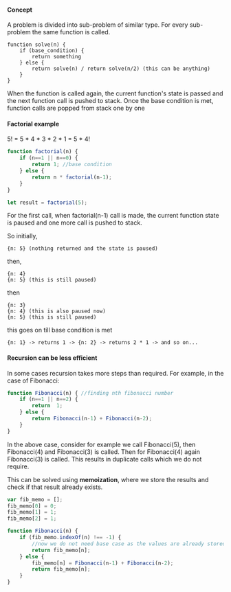 #### Concept

A problem is divided into sub-problem of similar type. For every sub-problem the same function is called.

```
function solve(n) {
    if (base_condition) {
        return something
    } else {
        return solve(n) / return solve(n/2) (this can be anything)
    }
}
```

When the function is called again, the current function's state is passed and the next function call is pushed to stack.
Once the base condition is met, function calls are popped from stack one by one

#### Factorial example

5! = 5 * 4 * 3 * 2 * 1 = 5 * 4!

```js
function factorial(n) {
    if (n==1 || n==0) {
        return 1; //base condition
    } else {
        return n * factorial(n-1);
    }
}

let result = factorial(5);
```

For the first call, when factorial(n-1) call is made, the current function state is paused and one more call is pushed to stack. 

So initially, 

```
{n: 5} (nothing returned and the state is paused)
```

then,

```
{n: 4}
{n: 5} (this is still paused)
```

then 

```
{n: 3}
{n: 4} (this is also paused now)
{n: 5} (this is still paused)
```

this goes on till base condition is met

```
{n: 1} -> returns 1 -> {n: 2} -> returns 2 * 1 -> and so on...
```

#### Recursion can be less efficient

In some cases recursion takes more steps than required. For example, in the case of Fibonacci:

```js
function Fibonacci(n) { //finding nth fibonacci number
    if (n==1 || n==2) {
        return  1;
    } else {
        return Fibonacci(n-1) + Fibonacci(n-2);
    }
} 
```

In the above case, consider for example we call Fibonacci(5), then Fibonacci(4) and Fibonacci(3) is called. Then for Fibonacci(4) again Fibonacci(3) is called. This results in duplicate calls which we do not require.

This can be solved using <b>memoization</b>, where we store the results and check if that result already exists.

```js
var fib_memo = [];
fib_memo[0] = 0;
fib_memo[1] = 1;
fib_memo[2] = 1;

function Fibonacci(n) { 
    if (fib_memo.indexOf(n) !== -1) {
    	//now we do not need base case as the values are already stored
        return fib_memo[n];
    } else {
        fib_memo[n] = Fibonacci(n-1) + Fibonacci(n-2);
        return fib_memo[n];
    }
} 
```

